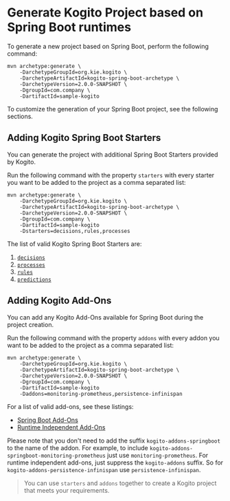 # Generate Kogito Project based on Spring Boot runtimes

To generate a new project based on Spring Boot, perform the following command:

```shell
mvn archetype:generate \
    -DarchetypeGroupId=org.kie.kogito \
    -DarchetypeArtifactId=kogito-spring-boot-archetype \
    -DarchetypeVersion=2.0.0-SNAPSHOT \
    -DgroupId=com.company \
    -DartifactId=sample-kogito
```

To customize the generation of your Spring Boot project, see the following sections.

## Adding Kogito Spring Boot Starters

You can generate the project with additional Spring Boot Starters provided by Kogito.

<!-- Include Starters Table or link to the README -->

Run the following command with the property `starters` with every starter you want to be added to the project as a comma
separated list:

```shell
mvn archetype:generate \
    -DarchetypeGroupId=org.kie.kogito \
    -DarchetypeArtifactId=kogito-spring-boot-archetype \
    -DarchetypeVersion=2.0.0-SNAPSHOT \
    -DgroupId=com.company \
    -DartifactId=sample-kogito
    -Dstarters=decisions,rules,processes
```

The list of valid Kogito Spring Boot Starters are:

1. [`decisions`](../starters/drools-decisions-spring-boot-starter)
2. [`processes`](../starters/kogito-processes-spring-boot-starter)
3. [`rules`](../starters/drools-rules-spring-boot-starter)
4. [`predictions`](../starters/kogito-predictions-spring-boot-starter)

## Adding Kogito Add-Ons

You can add any Kogito Add-Ons available for Spring Boot during the project creation.

Run the following command with the property `addons` with every addon you want to be added to the project as a comma
separated list:

```shell
mvn archetype:generate \
    -DarchetypeGroupId=org.kie.kogito \
    -DarchetypeArtifactId=kogito-spring-boot-archetype \
    -DarchetypeVersion=2.0.0-SNAPSHOT \
    -DgroupId=com.company \
    -DartifactId=sample-kogito
    -Daddons=monitoring-prometheus,persistence-infinispan
```

For a list of valid add-ons, see these listings:

- [Spring Boot Add-Ons](../addons)
- [Runtime Independent Add-Ons](../../addons)

Please note that you don't need to add the suffix `kogito-addons-springboot` to the name of the addon. For example, to
include `kogito-addons-springboot-monitoring-prometheus` just use `monitoring-prometheus`. For runtime independent
add-ons, just suppress the `kogito-addons` suffix. So for `kogito-addons-persistence-infinispan`
use `persistence-infinispan`.

> You can use `starters` and `addons` together to create a Kogito project that meets your requirements.
